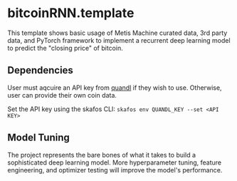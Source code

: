 # bitcoinRNN.template
This template shows basic usage of Metis Machine curated data, 3rd party data, and PyTorch framework to implement a recurrent deep learning model to predict the "closing price" of bitcoin.

## Dependencies
User must aqcuire an API key from [quandl](https://www.quandl.com/) if they wish to use. Otherwise, user can provide their own coin data.

Set the API key using the skafos CLI:
`skafos env QUANDL_KEY --set <API KEY>`


## Model Tuning
The project represents the bare bones of what it takes to build a sophisticated deep learning model. More hyperparameter tuning, feature engineering, and optimizer testing will improve the model's performance.
